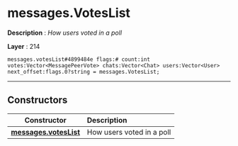 # messages.VotesList

**Description** : *How users voted in a poll*

**Layer** : 214

```tl
messages.votesList#4899484e flags:# count:int votes:Vector<MessagePeerVote> chats:Vector<Chat> users:Vector<User> next_offset:flags.0?string = messages.VotesList;
```

---

## Constructors

| Constructor | Description |
| :---: | :--- |
| [**messages.votesList**](constructor/messages.votesList) | How users voted in a poll |